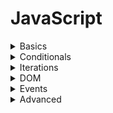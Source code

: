 # JavaScript

<details>
    <summary>Basics</summary>
    <li>Variables</li>
    <li>Datatypes</li>
    <li>Conversions and Operations</li>
    <li>Comparison</li>
    <li>Strings</li>
    <li>Nums and Math</li>
    <li>Dates</li>
    <li>Arrays</li>
    <li>Objects</li>
    <li>Function</li>
    <li>Scopes</li>
    <li>Arrow Function</li>
    <li>IIFE</li> 
</details>

<details>
    <summary>Conditionals</summary>
    <li>If-else</li>
    <li>Switch</li>
    <li>Truthy and Falsy</li> 
</details>

<details>
    <summary>Iterations</summary>
    <li>For</li>
    <li>While and Do While</li>
    <li>For of, in and each</li>
    <li>Filter, Map and Reduce</li>
</details>

<details>
    <summary>DOM</summary>
    <li>NodeList, HTMLCollection, etc.</li>
    <li>Traversing DOM</li>
    <li>Create a new Element</li>
    <li>Edit and Remove a Element</li>
</details>

<details>
    <summary>Events</summary>
</details>

<details>
    <summary>Advanced</summary>
    <li>Set Timeout and Interval</li>
    <li>XMLHttpRequest</li>
    <li>Promises, Async Await, Fetch and Error Handling</li>
</details>